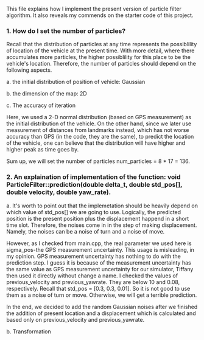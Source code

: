 This file explains how I implement the present version of particle filter algorithm. It also reveals my commends on the starter code of this project.

### 1. How do I set the number of particles?

Recall that the distribution of particles at any time represents the possiblility of location of the vehicle at the present time. With more detail, where there accumulates more particles, the higher possiblility for this place to be the vehicle's location. Therefore, the number of particles should depend on the following aspects.

a. the initial distribution of position of vehicle: Gaussian 

b. the dimension of the map: 2D

c. The accuracy of iteration

Here, we used a 2-D normal distribution (based on GPS measurement) as the initial distribution of the vehicle. On the other hand, since we later use measurement of distances from landmarks instead, which has not worse accuracy than GPS (in the code, they are the same), to predict the location of the vehicle, one can believe that the distribution will have higher and higher peak as time goes by. 

Sum up, we will set the number of particles num_particles = 8 * 17 = 136.

### 2. An explaination of implementation of the function: void ParticleFilter::prediction(double delta_t, double std_pos[], double velocity, double yaw_rate).

a. It's worth to point out that the implemetation should be heavily depend on which value of std_pos[] we are going to use. Logically, the predicted position is the present position plus the displacement happend in a short time slot. Therefore, the noises come in in the step of making displacement. Namely, the noises can be a noise of turn and a noise of move. 

However, as I checked from main.cpp, the real parameter we used here is sigma_pos-the GPS measurement uncertainty. This usage is misleading, in my opinion. GPS measurement uncertainty has nothing to do with the prediction step. I guess it is because of the measurement uncertainty has the same value as GPS measurement uncertainty for our simulator, Tiffany then used it directly without change a name. I checked the values of previous_velocity and previous_yawrate. They are below 10 and 0.08, respectively. Recall that std_pos = [0.3, 0.3, 0.01]. So it is not good to use them as a noise of turn or move. Otherwise, we will get a terrible prediction. 

In the end, we decided to add the random Gaussian noises after we finished the addition of present location and a displacement which is calculated and based only on previous_velocity and previous_yawrate. 

b. Transformation
